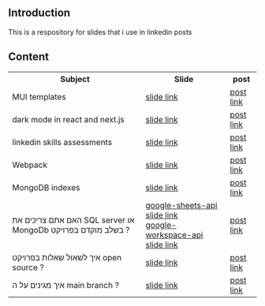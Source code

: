 <h2>Introduction</h2>
This is a respository for slides that i use in linkedin posts

<h2>Content</h2>
<table>
  <tr>
    <th>Subject</th>
    <th>Slide</th>
    <th>post</th>
  </tr>
  <tr>
    <td>MUI templates</td>
    <td><a href='https://github.com/NathanKr/linkedin-slides/blob/main/slides/MUI-templates.pdf'>slide link</a></td>
    <td><a href='https://www.linkedin.com/posts/nathankrasney_mui-templates-activity-7015229824633856000-nfjt?utm_source=share&utm_medium=member_desktop'>post link</a></td>
  </tr>
  <tr>
    <td>dark mode in react and next.js</td>
 <td><a href='https://github.com/NathanKr/linkedin-slides/blob/main/slides/dark-mode.pdf'>slide link</a></td>  
    <td><a href='https://www.linkedin.com/posts/nathankrasney_dark-mode-slides-activity-7015625204001304576-Vtz8?utm_source=share&utm_medium=member_desktop'>post link</a></td>
  </tr>
  <tr>
    <td>linkedin skills assessments</td>
 <td><a href='https://github.com/NathanKr/linkedin-slides/blob/main/slides/linkedin-skills-assessment.pdf'>slide link</a></td>  
    <td><a href='https://www.linkedin.com/posts/nathankrasney_linkedin-skills-assessment-slides-activity-7016268563988525056-xAwL?utm_source=share&utm_medium=member_desktop'>post link</a></td>
  </tr>
  <tr>
    <td>Webpack</td>
    <td><a href='https://github.com/NathanKr/linkedin-slides/blob/main/slides/webpack.pdf'>slide link</a></td>
    <td><a href='https://www.linkedin.com/posts/nathankrasney_webpack-slides-%D7%91%D7%A2%D7%91%D7%A8%D7%99%D7%AA-activity-7020989518681915392-2K5O?utm_source=share&utm_medium=member_desktop'>post link</a></td>
  </tr>
  <tr>
    <td>MongoDB indexes</td>
    <td><a href='https://github.com/NathanKr/linkedin-slides/blob/main/slides/mongo-db-indexes.pdf'>slide link</a></td>
    <td><a href='https://www.linkedin.com/posts/nathankrasney_mongodb-indexes-activity-7021769143318122496-g3ts?utm_source=share&utm_medium=member_desktop'>post link</a></td>
  </tr>
  <tr>
    <td>האם אתם צריכים את SQL server או MongoDb בשלב מוקדם בפרויקט ?</td>
    <td><a href='https://github.com/NathanKr/linkedin-slides/blob/main/slides/google-sheets-api.pdf'>google-sheets-api slide link</a> <br/><a href='https://github.com/NathanKr/linkedin-slides/blob/main/slides/google-workspace-api.pdf'>google-workspace-api slide link</a></td>
    <td><a href='https://www.linkedin.com/posts/nathankrasney_google-sheets-api-slide-activity-7035507435851132928-9inZ?utm_source=share&utm_medium=member_desktop'>post link</a></td>
  </tr>
<tr>
    <td>איך לשאול שאלות בפרויקט open source ?</td>
    <td><a href='https://github.com/NathanKr/linkedin-slides/blob/main/slides/google-workspace-api.pdf'>slide link</a></td>
    <td><a href='https://www.linkedin.com/posts/nathankrasney_slides-activity-7040632102567985153-e8F8?utm_source=share&utm_medium=member_desktop'>post link</a></td>
  </tr>
<tr>
    <td>איך מגינים על ה main branch ?</td>
    <td><a href='https://github.com/NathanKr/linkedin-slides/blob/main/slides/github-branch-protection-rules.pdf'>slide link</a></td>
    <td><a href='https://www.linkedin.com/posts/nathankrasney_slides-github-branch-protection-rules-activity-7041365360410832896-WSTq?utm_source=share&utm_medium=member_desktop'>post link</a></td>
  </tr>

</table>

